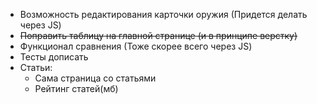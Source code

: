 - Возможность редактирования карточки оружия (Придется делать через JS)
- ~~Поправить таблицу на главной странице (и в принципе верстку)~~
- Функционал сравнения (Тоже скорее всего через JS)
- Тесты дописать
- Статьи:
  - Сама страница со статьями
  - Рейтинг статей(мб)
